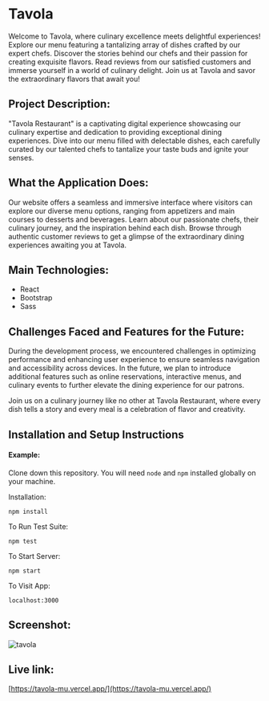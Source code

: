 # Tavola

Welcome to Tavola, where culinary excellence meets delightful experiences! Explore our menu featuring a tantalizing array of dishes crafted by our expert chefs. Discover the stories behind our chefs and their passion for creating exquisite flavors. Read reviews from our satisfied customers and immerse yourself in a world of culinary delight. Join us at Tavola and savor the extraordinary flavors that await you!

## Project Description:

"Tavola Restaurant" is a captivating digital experience showcasing our culinary expertise and dedication to providing exceptional dining experiences. Dive into our menu filled with delectable dishes, each carefully curated by our talented chefs to tantalize your taste buds and ignite your senses.

## What the Application Does:

Our website offers a seamless and immersive interface where visitors can explore our diverse menu options, ranging from appetizers and main courses to desserts and beverages. Learn about our passionate chefs, their culinary journey, and the inspiration behind each dish. Browse through authentic customer reviews to get a glimpse of the extraordinary dining experiences awaiting you at Tavola.

## Main Technologies:

- React
- Bootstrap
- Sass

## Challenges Faced and Features for the Future:

During the development process, we encountered challenges in optimizing performance and enhancing user experience to ensure seamless navigation and accessibility across devices. In the future, we plan to introduce additional features such as online reservations, interactive menus, and culinary events to further elevate the dining experience for our patrons.

Join us on a culinary journey like no other at Tavola Restaurant, where every dish tells a story and every meal is a celebration of flavor and creativity.

## Installation and Setup Instructions

#### Example:  

Clone down this repository. You will need `node` and `npm` installed globally on your machine.  

Installation:

`npm install`  

To Run Test Suite:  

`npm test`  

To Start Server:

`npm start`  

To Visit App:

`localhost:3000`  

## Screenshot:

![tavola](https://github.com/faroukemad/Tavola/assets/124167527/883d732b-fbfd-46fc-8d45-8fef84467200)

## Live link:

[https://tavola-mu.vercel.app/](https://tavola-mu.vercel.app/)
